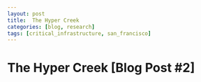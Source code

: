 ```yaml
---
layout: post
title:  The Hyper Creek
categories: [blog, research]
tags: [critical_infrastructure, san_francisco]
---
```


# The Hyper Creek [Blog Post #2]
